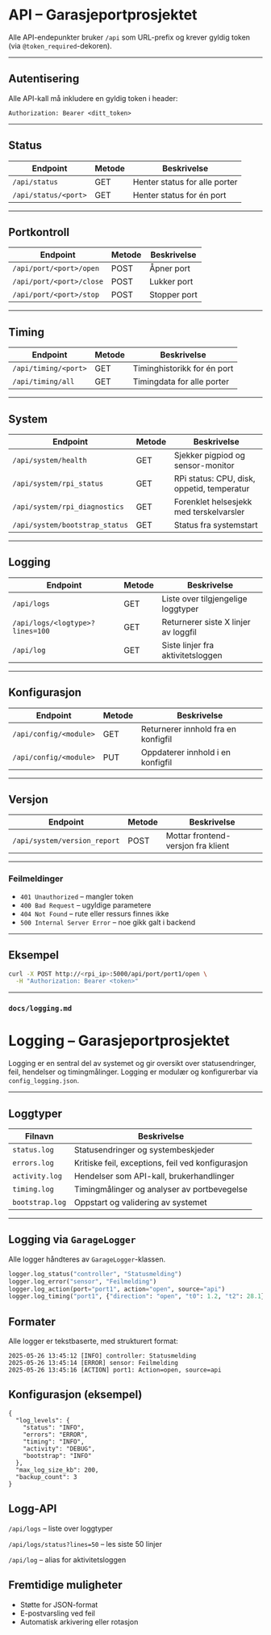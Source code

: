 # API – Garasjeportprosjektet

Alle API-endepunkter bruker `/api` som URL-prefix og krever gyldig token (via `@token_required`-dekoren).

---

## Autentisering

Alle API-kall må inkludere en gyldig token i header:

```
Authorization: Bearer <ditt_token>
```


---

## Status

| Endpoint                          | Metode | Beskrivelse                     |
|----------------------------------|--------|---------------------------------|
| `/api/status`                    | GET    | Henter status for alle porter  |
| `/api/status/<port>`             | GET    | Henter status for én port      |

---

## Portkontroll

| Endpoint                            | Metode | Beskrivelse                     |
|------------------------------------|--------|---------------------------------|
| `/api/port/<port>/open`            | POST   | Åpner port                      |
| `/api/port/<port>/close`           | POST   | Lukker port                     |
| `/api/port/<port>/stop`            | POST   | Stopper port                    |

---

## Timing

| Endpoint                          | Metode | Beskrivelse                     |
|----------------------------------|--------|---------------------------------|
| `/api/timing/<port>`             | GET    | Timinghistorikk for én port    |
| `/api/timing/all`                | GET    | Timingdata for alle porter     |

---

## System

| Endpoint                             | Metode | Beskrivelse                                     |
|-------------------------------------|--------|-------------------------------------------------|
| `/api/system/health`                | GET    | Sjekker pigpiod og sensor-monitor              |
| `/api/system/rpi_status`            | GET    | RPi status: CPU, disk, oppetid, temperatur     |
| `/api/system/rpi_diagnostics`       | GET    | Forenklet helsesjekk med terskelvarsler        |
| `/api/system/bootstrap_status`      | GET    | Status fra systemstart                         |

---

## Logging

| Endpoint                          | Metode | Beskrivelse                                |
|----------------------------------|--------|--------------------------------------------|
| `/api/logs`                      | GET    | Liste over tilgjengelige loggtyper         |
| `/api/logs/<logtype>?lines=100` | GET    | Returnerer siste X linjer av loggfil       |
| `/api/log`                       | GET    | Siste linjer fra aktivitetsloggen          |

---

## Konfigurasjon

| Endpoint                              | Metode | Beskrivelse                              |
|--------------------------------------|--------|------------------------------------------|
| `/api/config/<module>`               | GET    | Returnerer innhold fra en konfigfil      |
| `/api/config/<module>`               | PUT    | Oppdaterer innhold i en konfigfil        |

---

## Versjon

| Endpoint                              | Metode | Beskrivelse                              |
|--------------------------------------|--------|------------------------------------------|
| `/api/system/version_report`         | POST   | Mottar frontend-versjon fra klient       |

---

### Feilmeldinger

- `401 Unauthorized` – mangler token
- `400 Bad Request` – ugyldige parametere
- `404 Not Found` – rute eller ressurs finnes ikke
- `500 Internal Server Error` – noe gikk galt i backend

---

## Eksempel

```bash
curl -X POST http://<rpi_ip>:5000/api/port/port1/open \
  -H "Authorization: Bearer <token>"
```

---

### `docs/logging.md`


# Logging – Garasjeportprosjektet

Logging er en sentral del av systemet og gir oversikt over statusendringer, feil, hendelser og timingmålinger. Logging er modulær og konfigurerbar via `config_logging.json`.

---

## Loggtyper

| Filnavn           | Beskrivelse                                       |
|-------------------|---------------------------------------------------|
| `status.log`      | Statusendringer og systembeskjeder                |
| `errors.log`      | Kritiske feil, exceptions, feil ved konfigurasjon |
| `activity.log`    | Hendelser som API-kall, brukerhandlinger          |
| `timing.log`      | Timingmålinger og analyser av portbevegelse       |
| `bootstrap.log`   | Oppstart og validering av systemet                |

---

## Logging via `GarageLogger`

Alle logger håndteres av `GarageLogger`-klassen.

```python
logger.log_status("controller", "Statusmelding")
logger.log_error("sensor", "Feilmelding")
logger.log_action(port="port1", action="open", source="api")
logger.log_timing("port1", {"direction": "open", "t0": 1.2, "t2": 28.1})
```

## Formater
Alle logger er tekstbaserte, med strukturert format:

```
2025-05-26 13:45:12 [INFO] controller: Statusmelding
2025-05-26 13:45:14 [ERROR] sensor: Feilmelding
2025-05-26 13:45:16 [ACTION] port1: Action=open, source=api
```

## Konfigurasjon (eksempel)

```
{
  "log_levels": {
    "status": "INFO",
    "errors": "ERROR",
    "timing": "INFO",
    "activity": "DEBUG",
    "bootstrap": "INFO"
  },
  "max_log_size_kb": 200,
  "backup_count": 3
}

```

## Logg-API

`/api/logs` – liste over loggtyper

`/api/logs/status?lines=50` – les siste 50 linjer

`/api/log` – alias for aktivitetsloggen


## Fremtidige muligheter

- Støtte for JSON-format
- E-postvarsling ved feil
- Automatisk arkivering eller rotasjon